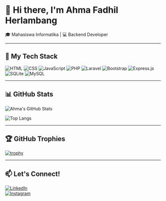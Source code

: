 <!--
**FadhilAhmad-02/FadhilAhmad-02** is a ✨ _special_ ✨ repository because its `README.md` (this file) appears on your GitHub profile.

Here are some ideas to get you started:

- 🔭 I’m currently working on ...
- 🌱 I’m currently learning ...
- 👯 I’m looking to collaborate on ...
- 🤔 I’m looking for help with ...
- 💬 Ask me about ...
- 📫 How to reach me: ...
- 😄 Pronouns: ...
- ⚡ Fun fact: ...
-->


# 👋 Hi there, I'm Ahma Fadhil Herlambang

🎓 Mahasiswa Informatika | 💻 Backend Developer 

---

## 🔧 My Tech Stack
![HTML](https://img.shields.io/badge/HTML5-E34F26?logo=html5&logoColor=white)
![CSS](https://img.shields.io/badge/CSS3-1572B6?logo=css3&logoColor=white)
![JavaScript](https://img.shields.io/badge/JavaScript-F7DF1E?logo=javascript&logoColor=black)
![PHP](https://img.shields.io/badge/PHP-777BB4?logo=php&logoColor=white)
![Laravel](https://img.shields.io/badge/Laravel-FF2D20?logo=laravel&logoColor=white)
![Bootstrap](https://img.shields.io/badge/Bootstrap-7952B3?logo=bootstrap&logoColor=white)
![Express.js](https://img.shields.io/badge/Express.js-000000?logo=express&logoColor=white)
![SQLite](https://img.shields.io/badge/SQLite-003B57?logo=sqlite&logoColor=white)
![MySQL](https://img.shields.io/badge/MySQL-005C84?logo=mysql&logoColor=white)

---

## 📊 GitHub Stats
![Ahma's GitHub Stats](https://github-readme-stats.vercel.app/api?username=FadhilAhmad-02&show_icons=true&theme=tokyonight)

![Top Langs](https://github-readme-stats.vercel.app/api/top-langs/?username=FadhilAhmad-02&layout=compact&theme=tokyonight)

---

## 🏆 GitHub Trophies
[![trophy](https://github-profile-trophy.vercel.app/?username=FadhilAhmad-02&theme=onedark)](https://github.com/ryo-ma/github-profile-trophy)

---

## 📫 Let's Connect!
[![LinkedIn](https://img.shields.io/badge/LinkedIn-0077B5?logo=linkedin&logoColor=white)](https://www.linkedin.com/in/username/)  
[![Instagram](https://img.shields.io/badge/Instagram-E4405F?logo=instagram&logoColor=white)](https://www.instagram.com/fadhilahmad.02?igsh=MmRhOXRueDBjeGIy&utm_source=qr)

